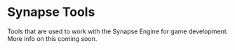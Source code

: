 # Synapse Tools
Tools that are used to work with the Synapse Engine for game development. More info on this coming soon.
